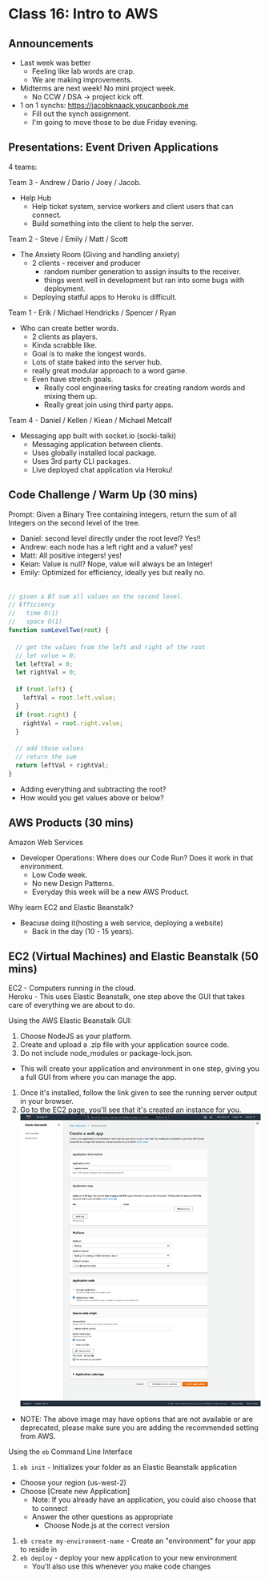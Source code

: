 # Class 16: Intro to AWS

## Announcements

- Last week was better
  - Feeling like lab words are crap.
  - We are making improvements.
- Midterms are next week!  No mini project week.
  - No CCW / DSA -> project kick off.
- 1 on 1 synchs: https://jacobknaack.youcanbook.me
  - Fill out the synch assignment.
  - I'm going to move those to be due Friday evening.

## Presentations: Event Driven Applications

4 teams:

Team 3 - Andrew / Dario / Joey / Jacob.

- Help Hub
  - Help ticket system,  service workers and client users that can connect.
  - Build something into the client to help the server.

Team 2 - Steve / Emily / Matt / Scott

- The Anxiety Room (Giving and handling anxiety)
  - 2 clients - receiver and producer
    - random number generation to assign insults to the receiver.
    - things went well in development but ran into some bugs with deployment.
  - Deploying statful apps to Heroku is difficult.

Team 1 - Erik / Michael Hendricks / Spencer / Ryan

- Who can create better words.
  - 2 clients as players.
  - Kinda scrabble like.
  - Goal is to make the longest words.
  - Lots of state baked into the server hub.
  - really great modular approach to a word game.
  - Even have stretch goals.
    - Really cool engineering tasks for creating random words and mixing them up.
    - Really great join using third party apps.

Team 4 - Daniel / Kellen / Kiean / Michael Metcalf

- Messaging app built with socket.io (socki-talki)
  - Messaging application between clients.
  - Uses globally installed local package.
  - Uses 3rd party CLI packages.
  - Live deployed chat application via Heroku!

## Code Challenge / Warm Up (30 mins)

Prompt: Given a Binary Tree containing integers, return the sum of all Integers on the second level of the tree.

- Daniel: second level directly under the root level? Yes!!
- Andrew: each node has a left right and a value? yes!
- Matt: All positive integers! yes!
- Keian: Value is null? Nope, value will always be an Integer!
- Emily: Optimized for efficiency, ideally yes but really no.

```js

// given a BT sum all values on the second level.
// Efficiency 
//   time O(1)
//   space O(1)
function sumLevelTwo(root) {

  // get the values from the left and right of the root
  // let value = 0;
  let leftVal = 0;
  let rightVal = 0;

  if (root.left) {
    leftVal = root.left.value;
  }
  if (root.right) {
    rightVal = root.right.value;
  }

  // add those values
  // return the sum
  return leftVal + rightVal;
}
```

- Adding everything and subtracting the root?
- How would you get values above or below?

## AWS Products (30 mins)

Amazon Web Services

- Developer Operations: Where does our Code Run?  Does it work in that environment.
  - Low Code week.
  - No new Design Patterns.
  - Everyday this week will be a new AWS Product.

Why learn EC2 and Elastic Beanstalk?

- Beacuse doing it(hosting a web service, deploying a website)
  - Back in the day (10 - 15 years).

## EC2 (Virtual Machines) and Elastic Beanstalk (50 mins)

EC2 - Computers running in the cloud.  
Heroku - This uses Elastic Beanstalk, one step above the GUI that takes care of everything we are about to do.

Using the AWS Elastic Beanstalk GUI:

1. Choose NodeJS as your platform.
1. Create and upload a .zip file with your application source code.
1. Do not include node_modules or package-lock.json.

- This will create your application and environment in one step, giving you a full GUI from where you can manage the app.

1. Once it's installed, follow the link given to see the running server output in your browser.
1. Go to the EC2 page, you'll see that it's created an instance for you.
![Elastic GUI](./assets/eb-gui.png)

- NOTE:  The above image may have options that are not available or are deprecated, please make sure you are adding the recommended setting from AWS.

Using the `eb` Command Line Interface

1. `eb init` - Initializes your folder as an Elastic Beanstalk application

- Choose your region (us-west-2)
- Choose [Create new Application]
  - Note: If you already have an application, you could also choose that to connect
  - Answer the other questions as appropriate
    - Choose Node.js at the correct version

1. `eb create my-environment-name` - Create an "environment" for your app to reside in
1. `eb deploy` - deploy your new application to your new environment
   - You'll also use this whenever you make code changes
